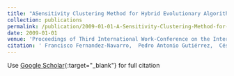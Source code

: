 ```yaml
---
title: "ASensitivity Clustering Method for Hybrid Evolutionary Algorithms"
collection: publications
permalink: /publication/2009-01-01-A-Sensitivity-Clustering-Method-for-Hybrid-Evolutionary-Algorithms
date: 2009-01-01
venue: 'Proceedings of Third International Work-Conference on the Interplay Between Natural and Artificial Computation (IWINAC09)'
citation: ' Francisco Fernandez-Navarro,  Pedro Antonio Gutiérrez,  César Hervás-Martínez,  Juan Carlos Fernández, &quot;ASensitivity Clustering Method for Hybrid Evolutionary Algorithms.&quot; Proceedings of Third International Work-Conference on the Interplay Between Natural and Artificial Computation (IWINAC09), Vol. 5601, 2009, pp. 245--254.'
---
```

Use [Google Scholar](https://scholar.google.com/scholar?q=A+Sensitivity+Clustering+Method+for+Hybrid+Evolutionary+Algorithms){:target="_blank"} for full citation